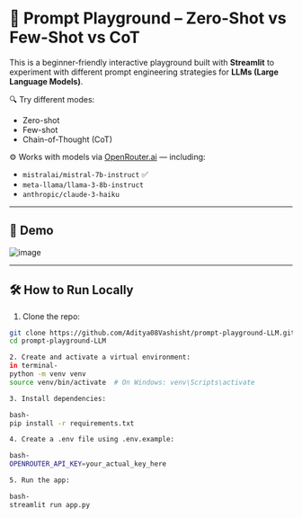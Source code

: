 # 🧠 Prompt Playground – Zero-Shot vs Few-Shot vs CoT

This is a beginner-friendly interactive playground built with **Streamlit** to experiment with different prompt engineering strategies for **LLMs (Large Language Models)**.

🔍 Try different modes:
- Zero-shot
- Few-shot
- Chain-of-Thought (CoT)

⚙️ Works with models via [OpenRouter.ai](https://openrouter.ai/) — including:
- `mistralai/mistral-7b-instruct` ✅
- `meta-llama/llama-3-8b-instruct`
- `anthropic/claude-3-haiku`

---

## 📸 Demo

![image](https://github.com/user-attachments/assets/66ab673f-6e17-4a93-8c5c-a75a1e024dc7)


---

## 🛠️ How to Run Locally

1. Clone the repo:
```bash
git clone https://github.com/Aditya08Vashisht/prompt-playground-LLM.git
cd prompt-playground-LLM

2. Create and activate a virtual environment:
in terminal-
python -m venv venv
source venv/bin/activate  # On Windows: venv\Scripts\activate

3. Install dependencies:

bash-
pip install -r requirements.txt

4. Create a .env file using .env.example:

bash- 
OPENROUTER_API_KEY=your_actual_key_here

5. Run the app:

bash- 
streamlit run app.py

